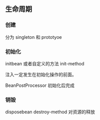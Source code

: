 ## 生命周期
### 创建
分为 singleton 和 prototyoe

### 初始化
initbean
或者自定义的方法 init-method

注入⼀定发⽣在初始化操作的前面。

BeanPostProcessor
初始化后完成


### 销毁
disposebean
destroy-method
对资源的释放